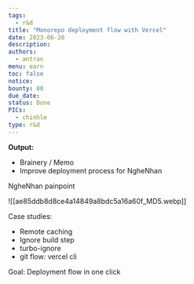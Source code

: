 ```yaml
---
tags:
  - r&d
title: "Monorepo deployment flow with Vercel"
date: 2023-06-20
description:
authors:
  - antran
menu: earn
toc: false
notice:
bounty: 80
due_date:
status: Done
PICs:
  - chinhle
type: r&d
---
```


**Output:**

- Brainery / Memo
- Improve deployment process for NgheNhan

NgheNhan painpoint

![[ae85ddb8d8ce4a14849a8bdc5a16a60f_MD5.webp]]

Case studies:

- Remote caching
- Ignore build step
- turbo-ignore
- git flow: vercel cli

Goal: Deployment flow in one click
